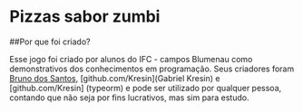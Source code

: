 # Pizzas sabor zumbi

##Por que foi criado?

  Esse jogo foi criado por alunos do IFC - campos Blumenau como demonstrativos dos conhecimentos em programação. Seus criadores foram [Bruno dos Santos](github.com/BrunoDosSantos17), [github.com/Kresin](Gabriel Kresin) e [github.com/Kresin] (typeorm) e pode ser utilizado por qualquer pessoa, contando que não seja por fins lucrativos, mas sim para estudo.
